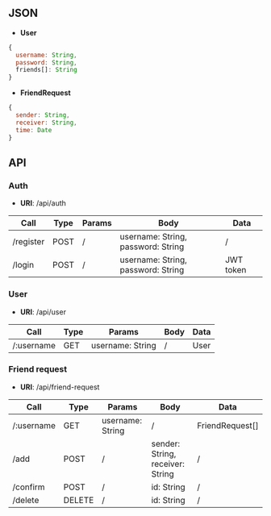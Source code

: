 ## JSON

* **User**
```javascript
{
  username: String,
  password: String,
  friends[]: String
}
```

* **FriendRequest**
```javascript
{
  sender: String,
  receiver: String,
  time: Date
}
```

## API

### Auth
* **URI**: /api/auth

| Call       | Type    | Params                | Body                                    | Data                  |
|------------|---------|-----------------------|-----------------------------------------|-----------------------|
| /register  | POST    | /                     | username: String, password: String      | /                     |
| /login     | POST    | /                     | username: String, password: String      | JWT token             |

### User
* **URI**: /api/user

| Call       | Type    | Params                | Body                                    | Data                  |
|------------|---------|-----------------------|-----------------------------------------|-----------------------|
| /:username | GET     | username: String      | /                                       | User                  |

### Friend request
* **URI**: /api/friend-request

| Call       | Type    | Params                | Body                                    | Data                  |
|------------|---------|-----------------------|-----------------------------------------|-----------------------|
| /:username | GET     | username: String      | /                                       | FriendRequest[]       |
| /add       | POST    | /                     | sender: String, receiver: String        | /                     |
| /confirm   | POST    | /                     | id: String                              | /                     |
| /delete    | DELETE  | /                     | id: String                              | /                     |
